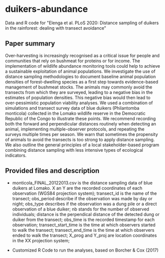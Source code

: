 # duikers-abundance
Data and R code for "Elenga et al. PLoS 2020: Distance sampling of duikers in the rainforest: dealing with transect avoidance"

## Paper summary
Over-harvesting is increasingly recognised as a critical issue for people and communities that rely on bushmeat for proteins or for income. The implementation of wildlife abundance monitoring tools could help to achieve a sustainable exploitation of animal populations. We investigate the use of distance sampling methodologies to document baseline animal population densities of forest-dwelling species as a first step towards evidence-based management of bushmeat stocks. The animals may commonly avoid the transects from which they are surveyed, leading to a negative bias in the estimates of population densities. This negative bias would then lead to over-pessimistic population viability analyses. We used a combination of simulations and transect survey data of blue duikers (Philantomba monticola) collected in the Lomako wildlife reserve in the Democratic Republic of the Congo to illustrate these points. We recommend recording both the forward and perpendicular distances routinely when detecting an animal, implementing multiple-observer protocols, and repeating the surveys multiple times per season. We warn that sometimes the propensity of animals to avoid the transects is too strong to apply distance sampling. We also outline the general principles of a local stakeholder-based program combining distance sampling with less intensive types of ecological indicators.

## Provided files and description

- monticola_FINAL_20122013.csv is the distance sampling data of blue duikers at Lomako. X an Y are the recorded coordinates of each observation (WGS84 projection system); transect_id is the name of the transect; obs_period describe if the observation was made by day or night; obs_type describes if the observation was a dung pile or a direct observation of a blue duiker; nb stands for the number of observed individuals; distance is the perpendical distance of the detected dung or duiker from the transect; obs_time is the recorded timestamp for each observation; transect_start_time is the time at which observers started to walk the transect; transect_end_time is the time at which observers ended to walk the transect; X_prog and Y_proj are location coordinates in the XX projection system;

- Customized R Code to run the analyses, based on Borcher & Cox (2017)

